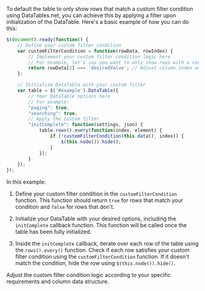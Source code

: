 To default the table to only show rows that match a custom filter condition using DataTables.net, you can achieve this by applying a filter upon initialization of the DataTable. Here's a basic example of how you can do this:

```javascript
$(document).ready(function() {
    // Define your custom filter condition
    var customFilterCondition = function(rowData, rowIndex) {
        // Implement your custom filter condition logic here
        // For example, let's say you want to only show rows with a certain value in a specific column
        return rowData[2] === 'desiredValue'; // Adjust column index and desired value accordingly
    };

    // Initialize DataTable with your custom filter
    var table = $('#example').DataTable({
        // Your DataTable options here
        // For example:
        "paging": true,
        "searching": true,
        // Apply the custom filter
        "initComplete": function(settings, json) {
            table.rows().every(function(index, element) {
                if (!customFilterCondition(this.data(), index)) {
                    $(this.node()).hide();
                }
            });
        }
    });
});
```

In this example:

1. Define your custom filter condition in the `customFilterCondition` function. This function should return `true` for rows that match your condition and `false` for rows that don't.

2. Initialize your DataTable with your desired options, including the `initComplete` callback function. This function will be called once the table has been fully initialized.

3. Inside the `initComplete` callback, iterate over each row of the table using the `rows().every()` function. Check if each row satisfies your custom filter condition using the `customFilterCondition` function. If it doesn't match the condition, hide the row using `$(this.node()).hide()`.

Adjust the custom filter condition logic according to your specific requirements and column data structure.